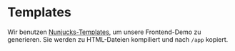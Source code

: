 # Templates

Wir benutzen [Nunjucks-Templates](https://mozilla.github.io/nunjucks/), um unsere Frontend-Demo zu generieren. Sie werden zu HTML-Dateien kompiliert und nach `/app` kopiert.